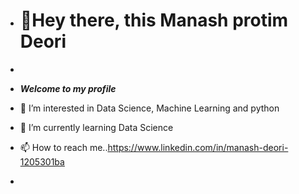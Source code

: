 - # 👋Hey there, this Manash protim Deori 
-

- ***Welcome to my profile***

- 👀 I’m interested in Data Science, Machine Learning and python 
- 🌱 I’m currently learning Data Science
- 📫 How to reach me..https://www.linkedin.com/in/manash-deori-1205301ba
-


<!---
IllusiManaz/IllusiManaz is a ✨ special ✨ repository because its `README.md` (this file) appears on your GitHub profile.
You can click the Preview link to take a look at your changes.
--->
